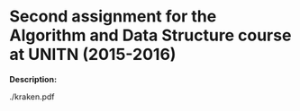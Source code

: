 # Second assignment for the Algorithm and Data Structure course at UNITN (2015-2016)

**Description:**

./kraken.pdf
